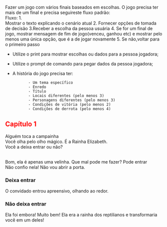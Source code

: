 Fazer um jogo com vários finais baseados em escolhas. O jogo precisa ter mais de um final e precisa seguireste fluxo padrão:  
Fluxo: 1.  
 Mostrar o texto explicando o cenário atual 2. Fornecer opções de tomada de decisão 3.Receber a escolha da pessoa usuária 4. Se for um final de jogo, mostrar mensagem de fim de jogo(venceu, ganhou etc) e mostrar pelo menos uma única opção, que é a de jogar novamente 5. Se não,voltar para o primeiro passo  
 - Utilize o print para mostrar escolhas ou dados para a pessoa jogadora;  
 - Utilize o prompt de comando para pegar dados da pessoa jogadora;  
 - A história do jogo precisa ter:

              - Um tema específico
              - Enredo
              - Título
              - Locais diferentes (pelo menos 3)
              - Personagens diferentes (pelo menos 3)
              - Condições de vitória (pelo menos 2)
              - Condições de derrota (pelo menos 4)	

<h2 style = 'color:red;'> Capítulo 1</h2>
Alguém toca a campainha<br>
Você olha pelo olho mágico. É a Rainha Elizabeth.<br>
Você a deixa entrar ou não?<br>
<br>

Bom, ela é apenas uma velinha. Que mal pode me fazer? Pode entrar  
Não confio nela! Não vou abrir a porta.

<h3 style = 'font-weight: bold'>Deixa entrar</h3>
O convidado entrou apreensivo, olhando ao redor.

<h3 style = 'font-weight: bold'>Não deixa entrar</h3>
Ela foi embora!
Muito bem! Ela era a rainha dos reptilianos e transformaria você em um deles! 